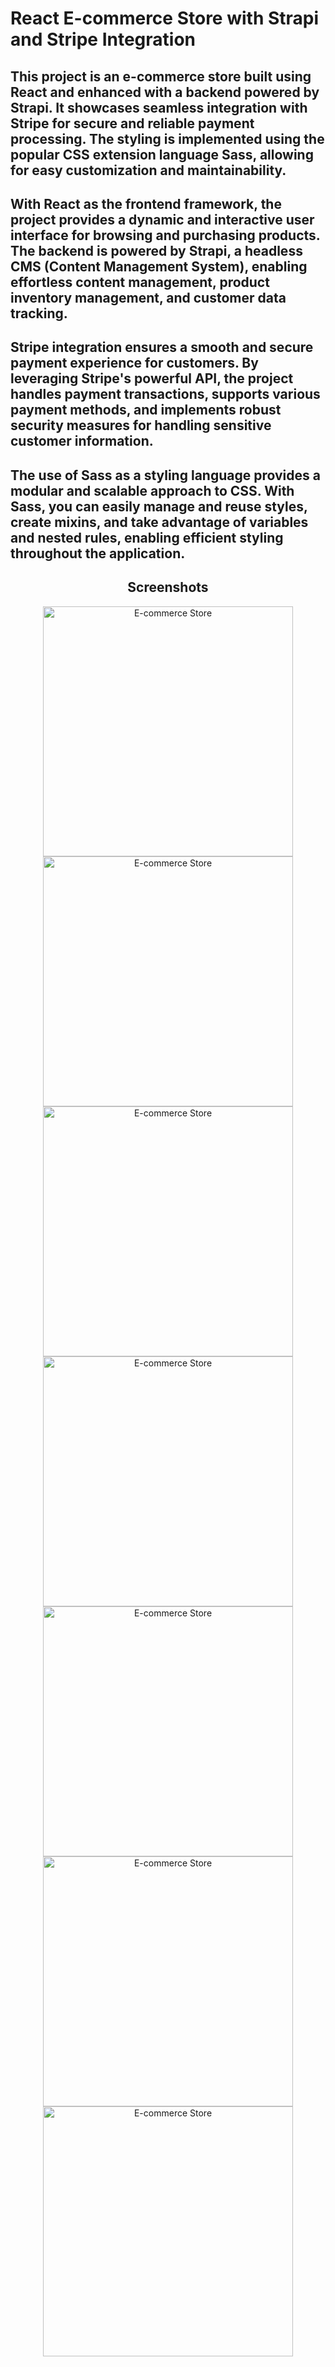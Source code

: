 # React E-commerce Store with Strapi and Stripe Integration


## This project is an e-commerce store built using React and enhanced with a backend powered by Strapi. It showcases seamless integration with Stripe for secure and reliable payment processing. The styling is implemented using the popular CSS extension language Sass, allowing for easy customization and maintainability.

## With React as the frontend framework, the project provides a dynamic and interactive user interface for browsing and purchasing products. The backend is powered by Strapi, a headless CMS (Content Management System), enabling effortless content management, product inventory management, and customer data tracking.

## Stripe integration ensures a smooth and secure payment experience for customers. By leveraging Stripe's powerful API, the project handles payment transactions, supports various payment methods, and implements robust security measures for handling sensitive customer information.

## The use of Sass as a styling language provides a modular and scalable approach to CSS. With Sass, you can easily manage and reuse styles, create mixins, and take advantage of variables and nested rules, enabling efficient styling throughout the application.

<div align="center">

  ## Screenshots
  
[<img src="https://github.com/KemalBekir/E-Commerce/raw/main/screenshots/1.png?raw=true" alt="E-commerce Store" width="400">](https://github.com/KemalBekir/E-Commerce)
[<img src="https://github.com/KemalBekir/E-Commerce/raw/main/screenshots/2.png?raw=true" alt="E-commerce Store" width="400">](https://github.com/KemalBekir/E-Commerce)
[<img src="https://github.com/KemalBekir/E-Commerce/raw/main/screenshots/3.png?raw=true" alt="E-commerce Store" width="400">](https://github.com/KemalBekir/E-Commerce)
[<img src="https://github.com/KemalBekir/E-Commerce/raw/main/screenshots/5.png?raw=true" alt="E-commerce Store" width="400">](https://github.com/KemalBekir/E-Commerce)
[<img src="https://github.com/KemalBekir/E-Commerce/raw/main/screenshots/6.png?raw=true" alt="E-commerce Store" width="400">](https://github.com/KemalBekir/E-Commerce)
[<img src="https://github.com/KemalBekir/E-Commerce/raw/main/screenshots/8.png?raw=true" alt="E-commerce Store" width="400">](https://github.com/KemalBekir/E-Commerce)
[<img src="https://github.com/KemalBekir/E-Commerce/raw/main/screenshots/9.png?raw=true" alt="E-commerce Store" width="400">](https://github.com/KemalBekir/E-Commerce)
</div>
